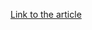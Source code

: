 [Link to the article](https://www.cylance.com/shell-crew-variants-continue-to-fly-under-big-avs-radar)
